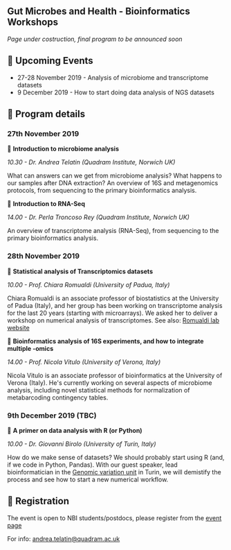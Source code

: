 ## Gut Microbes and Health - Bioinformatics Workshops

_Page under costruction, final program to be announced soon_


## :calendar: Upcoming Events
 * 27-28 November 2019 - Analysis of microbiome and transcriptome datasets
 * 9 December 2019 - How to start doing data analysis of NGS datasets
 
 
## :page_with_curl: Program details 


### 27th November 2019

:small_blue_diamond: **Introduction to microbiome analysis**
 
_10.30 - Dr. Andrea Telatin (Quadram Institute, Norwich UK)_

What can answers can we get from microbiome analysis? What happens to our samples after DNA extraction? An overview of 16S and metagenomics protocols, from sequencing to the primary bioinformatics analysis.

:small_blue_diamond: **Introduction to RNA-Seq**

_14.00 - Dr. Perla Troncoso Rey (Quadram Institute, Norwich UK)_
 
An overview of transcriptome analysis (RNA-Seq), from sequencing to the primary bioinformatics analysis.
 
### 28th November 2019

:small_blue_diamond:  **Statistical analysis of Transcriptomics datasets**
 
_10.00 - Prof. Chiara Romualdi (University of Padua, Italy)_
 
 Chiara Romualdi is an associate professor of biostatistics at the University of Padua (Italy), and her group has been working on transcriptome analysis for the last 20 years (starting with microarrays). We asked her to deliver a workshop on numerical analysis of transcriptomes. See also: [Romualdi lab website](http://romualdi.bio.unipd.it/)


:small_blue_diamond: **Bioinformatics analysis of 16S experiments, and how to integrate multiple -omics**

_14.00  - Prof. Nicola Vitulo (University of Verona, Italy)_

 Nicola Vitulo is an associate professor of bioinformatics at the University of Verona (Italy). He's currently working on several aspects of microbiome analysis, including novel statistical methods for normalization of metabarcoding contingency tables.
 
### 9th December 2019 (TBC) 

:small_blue_diamond: **A primer on data analysis with R (or Python)**

_10.00 - Dr. Giovanni Birolo (University of Turin, Italy)_

How do we make sense of datasets? We should probably start using R (and, if we code in Python, Pandas).
With our guest speaker, lead bioinformatician in the [Genomic variation unit](https://www.iigm.it/site/anteprima.php?id_app=1536&t=approfondimento&m=extra&id=337) in Turin, we will demistify the process and see how to start a new numerical workflow.

## :e-mail: Registration
The event is open to NBI students/postdocs, please register from the [event page](https://intranet.nbi.ac.uk/infoserv/cgi-bin/calendar/default.asp?mid=60789)

For info: andrea.telatin@quadram.ac.uk

